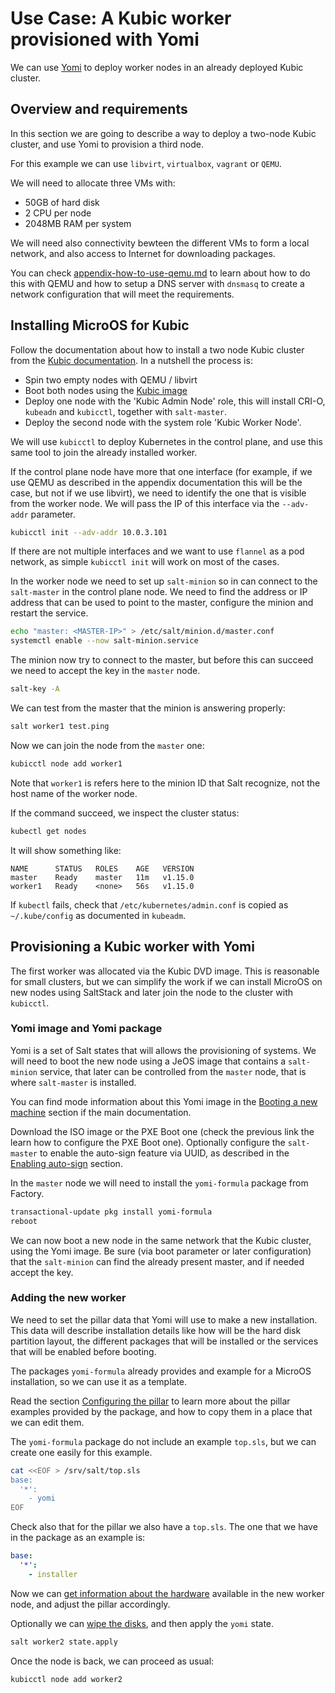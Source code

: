 # Use Case: A Kubic worker provisioned with Yomi

We can use [Yomi](https://github.com/openSUSE/yomi) to deploy worker
nodes in an already deployed Kubic cluster.

## Overview and requirements

In this section we are going to describe a way to deploy a two-node
Kubic cluster, and use Yomi to provision a third node.

For this example we can use `libvirt`, `virtualbox`, `vagrant` or
`QEMU`.

We will need to allocate three VMs with:

* 50GB of hard disk
* 2 CPU per node
* 2048MB RAM per system

We will need also connectivity bewteen the different VMs to form a
local network, and also access to Internet for downloading packages.

You can check
[appendix-how-to-use-qemu.md](appendix-how-to-use-qemu.md) to learn
about how to do this with QEMU and how to setup a DNS server with
`dnsmasq` to create a network configuration that will meet the
requirements.

## Installing MicroOS for Kubic

Follow the documentation about how to install a two node Kubic cluster
from the [Kubic
documentation](https://en.opensuse.org/Kubic:kubeadm). In a nutshell
the process is:

* Spin two empty nodes with QEMU / libvirt
* Boot both nodes using the [Kubic
  image](http://download.opensuse.org/tumbleweed/iso/openSUSE-Kubic-DVD-x86_64-Current.iso)
* Deploy one node with the 'Kubic Admin Node' role, this will install
  CRI-O, `kubeadn` and `kubicctl`, together with `salt-master`.
* Deploy the second node with the system role 'Kubic Worker Node'.

We will use `kubicctl` to deploy Kubernetes in the control plane, and
use this same tool to join the already installed worker.

If the control plane node have more that one interface (for example,
if we use QEMU as described in the appendix documentation this will be
the case, but not if we use libvirt), we need to identify the one that
is visible from the worker node. We will pass the IP of this interface
via the `--adv-addr` parameter.

```bash
kubicctl init --adv-addr 10.0.3.101
```

If there are not multiple interfaces and we want to use `flannel` as a
pod network, as simple `kubicctl init` will work on most of the cases.

In the worker node we need to set up `salt-minion` so in can connect
to the `salt-master` in the control plane node. We need to find the
address or IP address that can be used to point to the master,
configure the minion and restart the service.

```bash
echo "master: <MASTER-IP>" > /etc/salt/minion.d/master.conf
systemctl enable --now salt-minion.service
```

The minion now try to connect to the master, but before this can
succeed we need to accept the key in the `master` node.

```bash
salt-key -A
```

We can test from the master that the minion is answering properly:

```bash
salt worker1 test.ping
```

Now we can join the node from the `master` one:

```bash
kubicctl node add worker1
```

Note that `worker1` is refers here to the minion ID that Salt
recognize, not the host name of the worker node.

If the command succeed, we inspect the cluster status:

```bash
kubectl get nodes
```

It will show something like:

```
NAME      STATUS   ROLES    AGE   VERSION
master    Ready    master   11m   v1.15.0
worker1   Ready    <none>   56s   v1.15.0
```

If `kubectl` fails, check that `/etc/kubernetes/admin.conf` is copied
as `~/.kube/config` as documented in `kubeadm`.

## Provisioning a Kubic worker with Yomi

The first worker was allocated via the Kubic DVD image. This is
reasonable for small clusters, but we can simplify the work if we can
install MicroOS on new nodes using SaltStack and later join the node
to the cluster with `kubicctl`.

### Yomi image and Yomi package

Yomi is a set of Salt states that will allows the provisioning of
systems. We will need to boot the new node using a JeOS image that
contains a `salt-minion` service, that later can be controlled from
the `master` node, that is where `salt-master` is installed.

You can find mode information about this Yomi image in the [Booting a
new machine](../README.md#booting-a-new-machine) section if the main
documentation.

Download the ISO image or the PXE Boot one (check the previous link
the learn how to configure the PXE Boot one). Optionally configure the
`salt-master` to enable the auto-sign feature via UUID, as described
in the [Enabling auto-sign](../README.md#enabling-auto-sign) section.

In the `master` node we will need to install the `yomi-formula`
package from Factory.

```bash
transactional-update pkg install yomi-formula
reboot
```

We can now boot a new node in the same network that the Kubic cluster,
using the Yomi image. Be sure (via boot parameter or later
configuration) that the `salt-minion` can find the already present
master, and if needed accept the key.

### Adding the new worker

We need to set the pillar data that Yomi will use to make a new
installation. This data will describe installation details like how
will be the hard disk partition layout, the different packages that
will be installed or the services that will be enabled before booting.

The packages `yomi-formula` already provides and example for a MicroOS
installation, so we can use it as a template.

Read the section [Configuring the
pillar](../README.md#configuring-the-pillar) to learn more about the
pillar examples provided by the package, and how to copy them in a
place that we can edit them.

The `yomi-formula` package do not include an example `top.sls`, but we
can create one easily for this example.

```bash
cat <<EOF > /srv/salt/top.sls
base:
  '*':
    - yomi
EOF
```

Check also that for the pillar we also have a `top.sls`. The one that
we have in the package as an example is:

```yaml
base:
  '*':
    - installer
```

Now we can [get information about the
hardware](../README.md#getting-hardware-information) available in the
new worker node, and adjust the pillar accordingly.

Optionally we can [wipe the disks](../README.md#cleaning-the-disks),
and then apply the `yomi` state.

```bash
salt worker2 state.apply
```

Once the node is back, we can proceed as usual:

```bash
kubicctl node add worker2
```
